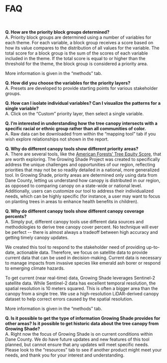 FAQ
================

<!-- Please refer to a
<a href="https://youtu.be/3SKC-29AwME?t=252" target="_blank">recorded
webinar</a> or the
<a href="www/Growing Shade User Guide (January 2022).pdf" target="_blank">text
user guide</a> for help using the tool. Although these guides were both designed for the
original Twin Cities mapping tool, they are still applicable. 
Short answers to frequently asked questions can be found below. -->

<br>

**Q. How are the priority block groups determined?**
<span style="line-height: .1;"><br></span> A. Priority block groups are
determined using a number of variables for each theme. For each variable, a block group 
receives a score based on how its value compares to the distribution of all values for the variable. 
The total score for a block group is the sum of the scores of each variable included in the theme. 
If the total score is equal to or higher than the threshold for the theme, 
the block group is considered a priority area. 

More information is given in the “methods” tab.

**Q. How did you choose the variables for the priority layers?**
<span style="line-height: .1;"><br></span> A. Presets are developed to
provide starting points for various stakeholder groups.

**Q. How can I isolate individual variables? Can I visualize the
patterns for a single variable?**
<span style="line-height: .1;"><br></span> A. Click on the “Custom”
priority layer, then select a single variable.

**Q. I’m interested in understanding how the tree canopy intersects with
a specific racial or ethnic group rather than all communities of
color.** <span style="line-height: .1;"><br></span> A. Raw data can be
downloaded from within the “mapping tool” tab if you wish explore
relationships not shown in the report.

**Q. Why do different canopy tools show different priority areas?**
<span style="line-height: .1;"><br></span> A. There are several tools,
like the
<a href = "https://www.americanforests.org/our-work/tree-equity-score/" target = "_blank">American
Forests’ Tree Equity Score</a>, that are worth exploring. The Growing
Shade Project was created to specifically address the unique challenges
and opportunities of our region, reflecting priorities that may not be
so readily detailed in a national, more generalized tool. In Growing Shade,
priority areas are determined only using data from Dane County, letting
us understand how canopy is distributed in our region, as opposed to comparing canopy on a state-wide or national level. 
Additionally, users can customize our tool to address their individualized needs, 
which can be highly specific (for instance, a user may want to focus on planting
trees in areas to enhance health benefits in children).


**Q. Why do different canopy tools show different canopy coverage percents?** 
<span style="line-height: .1;"><br></span> A. Simply put, different canopy
tools use different data sources and methodologies to derive tree canopy cover percent.
No technique will ever be perfect -- there is almost always a tradeoff between high accuracy
and getting timely canopy updates.

We created this tool to respond to the stakeholder need of providing up-to-date, actionable
data. Therefore, we focus on satellite data to provide current data that
can be used in decision-making. Current data is necessary to manage
impacts from invasive species like emerald ash borer or respond to
emerging climate hazards.

To get current (near real-time) data, Growing Shade leverages Sentinel-2
satellite data. While Sentinel-2 data has excellent temporal resolution,
the spatial resolution is 10 meters squared. This is often a bigger area
than the canopy from a single tree. We use a high-resolution LiDAR-derived
canopy dataset to help correct errors caused by the spatial resolution.

More information is given in the “methods” tab.


**Q. Is it possible to get the type of information Growing Shade
provides for other areas? Is it possible to get historic data about the
tree canopy from Growing Shade?**
<span style="line-height: .1;"><br></span> A. Right now the focus of
Growing Shade is on current conditions within Dane County. 
We do have future updates and new features of this tool planned,
but cannot ensure that any updates will meet specific needs. Please look
to the “resources” tab to see if another product might meet your needs,
and thank you for your interest and understanding.

<br> <br><br><br><br>
